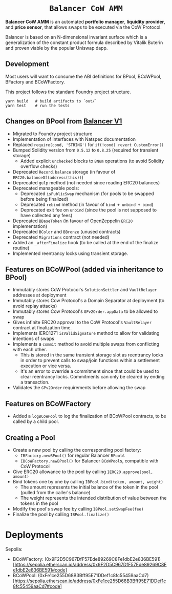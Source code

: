 <h1 align=center><code>Balancer CoW AMM</code></h1>

**Balancer CoW AMM** is an automated **portfolio manager**, **liquidity provider**, and **price sensor**, that allows swaps to be executed via the CoW Protocol.

Balancer is based on an N-dimensional invariant surface which is a generalization of the constant product formula described by Vitalik Buterin and proven viable by the popular Uniswap dapp.

## Development

Most users will want to consume the ABI definitions for BPool, BCoWPool, BFactory and BCoWFactory.

This project follows the standard Foundry project structure. 

```
yarn build   # build artifacts to `out/`
yarn test    # run the tests
```

## Changes on BPool from [Balancer V1](https://github.com/balancer/balancer-core)
- Migrated to Foundry project structure
- Implementation of interfaces with Natspec documentation
- Replaced `require(cond, 'STRING')` for `if(!cond) revert CustomError()`
- Bumped Solidity version from `0.5.12` to `0.8.25` (required for transient storage)
  - Added explicit `unchecked` blocks to `BNum` operations (to avoid Solidity overflow checks)
- Deprecated `Record.balance` storage (in favour of `ERC20.balanceOf(address(this))`)
- Deprecated `gulp` method (not needed since reading ERC20 balances)
- Deprecated manageable pools:
  - Deprecated `isPublicSwap` mechanism (for pools to be swapped before being finalized)
  - Deprecated `rebind` method (in favour of `bind + unbind + bind`)
  - Deprecated exit fee on `unbind` (since the pool is not supposed to have collected any fees)
- Deprecated `BBaseToken` (in favour of OpenZeppelin `ERC20` implementation)
- Deprecated `BColor` and `BBronze` (unused contracts)
- Deprecated `Migrations` contract (not needed)
- Added an `_afterFinalize` hook (to be called at the end of the finalize routine)
- Implemented reentrancy locks using transient storage.

## Features on BCoWPool (added via inheritance to BPool)
- Immutably stores CoW Protocol's `SolutionSettler` and `VaultRelayer` addresses at deployment
- Immutably stores Cow Protocol's a Domain Separator at deployment (to avoid replay attacks)
- Immutably stores Cow Protocol's `GPv2Order.appData` to be allowed to swap
- Gives infinite ERC20 approval to the CoW Protocol's `VaultRelayer` contract at finalization time.
- Implements IERC1271 `isValidSignature` method to allow for validating intentions of swaps
- Implements a `commit` method to avoid multiple swaps from conflicting with each other.
  - This is stored in the same transient storage slot as reentrancy locks in order to prevent calls to swap/join functions within a settlement execution or vice versa.
  - It's an error to override a commitment since that could be used to clear reentrancy locks. Commitments can only be cleared by ending a transaction.
- Validates the `GPv2Order` requirements before allowing the swap

## Features on BCoWFactory
- Added a `logBCoWPool` to log the finalization of BCoWPool contracts, to be called by a child pool.

## Creating a Pool
- Create a new pool by calling the corresponding pool factory:
  - `IBFactory.newBPool()` for regular Balancer `BPool`s
  - `IBCoWFactory.newBPool()` for Balancer `BCoWPool`s, compatible with CoW Protocol
- Give ERC20 allowance to the pool by calling `IERC20.approve(pool, amount)`
- Bind tokens one by one by calling `IBPool.bind(token, amount, weight)`
  - The amount represents the initial balance of the token in the pool (pulled from the caller's balance)
  - The weight represents the intended distribution of value between the tokens in the pool
- Modify the pool's swap fee by calling `IBPool.setSwapFee(fee)`
- Finalize the pool by calling `IBPool.finalize()`

# Deployments
Sepolia:
  - BCoWFactory: (0x9F2D5C967DfF57Ede89269C8Fe1dbE2e836BE591)[https://sepolia.etherscan.io/address/0x9F2D5C967DfF57Ede89269C8Fe1dbE2e836BE591#code]
  - BCoWPool: (0xFe1ce255D68B3Bff95E71DDef1c8fc55459aaCd7)[https://sepolia.etherscan.io/address/0xFe1ce255D68B3Bff95E71DDef1c8fc55459aaCd7#code]